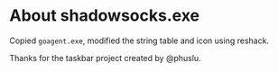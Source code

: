# About shadowsocks.exe

Copied `goagent.exe`, modified the string table and icon using reshack.

Thanks for the taskbar project created by @phuslu.

